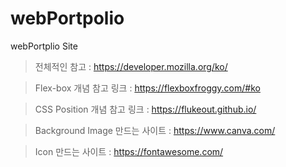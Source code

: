 # webPortpolio
webPortplio Site

> 전체적인 참고 : https://developer.mozilla.org/ko/

> Flex-box 개념 참고 링크 : https://flexboxfroggy.com/#ko

> CSS Position 개념 참고 링크 : https://flukeout.github.io/

> Background Image 만드는 사이트 : https://www.canva.com/

> Icon 만드는 사이트 : https://fontawesome.com/


